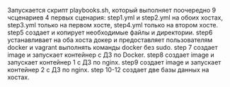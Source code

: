 Запускается скрипт playbooks.sh, который выполняет поочередно 9 чсценариев 4 первых сценария: step1.yml и step2.yml на обоих хостах, step3.yml только на первом хосте, step4.yml только на втором хосте.
step5 создает и копирует необходимые файлы и директории.
step6 устанавливает на оба хоста докер и предоставляет пользователям docker и vagrant выполнять команды docker без sudo.
step 7 создает image и запускает контейнер с ДЗ по Docker.
step8 создает image и запускает контейнер 1 с ДЗ по nginx.
step9 создает image и запускает контейнер 2 с ДЗ по nginx.
step 10-12 создает две базы данных на хостах.

